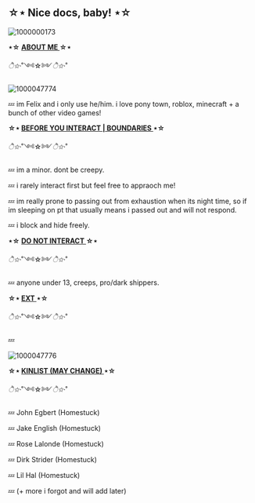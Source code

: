 ## **☆⋆ Nice docs, baby! ⋆☆**

![1000000173](https://github.com/user-attachments/assets/95cca0ea-082a-4010-9305-b470eb21cb95)

**⋆☆ <ins> ABOUT ME </ins> ☆⋆**

*ੈ✩‧*˚༺☆༻*ੈ✩‧*˚

![1000047774](https://github.com/user-attachments/assets/6d3c50a3-2e20-46fd-b98c-f3f9c0ddd869)


💤 im Felix and i only use he/him. i love pony town, roblox, minecraft + a bunch of other video games!

**☆⋆ <ins> BEFORE YOU INTERACT | BOUNDARIES </ins> ⋆☆**

*ੈ✩‧*˚༺☆༻*ੈ✩‧*˚

💤 im a minor. dont be creepy.

💤 i rarely interact first but feel free to appraoch me! 

💤 im really prone to passing out from exhaustion when its night time, so if im sleeping on pt that usually means i passed out and will not respond. 

💤 i block and hide freely.

**⋆☆ <ins> DO NOT INTERACT </ins> ☆⋆**

*ੈ✩‧*˚༺☆༻*ੈ✩‧*˚

💤 anyone under 13, creeps, pro/dark shippers.

 **☆⋆ <ins> EXT </ins> ⋆☆**

*ੈ✩‧*˚༺☆༻*ੈ✩‧*˚

💤

![1000047776](https://github.com/user-attachments/assets/882e7253-695c-4899-9b24-19a6a7c534ef)

**☆⋆ <ins> KINLIST (MAY CHANGE) </ins> ⋆☆**

*ੈ✩‧*˚༺☆༻*ੈ✩‧*˚

💤 John Egbert (Homestuck)

💤 Jake English (Homestuck)

💤 Rose Lalonde (Homestuck)

💤 Dirk Strider (Homestuck)

💤 Lil Hal (Homestuck)

💤 (+ more i forgot and will add later)
